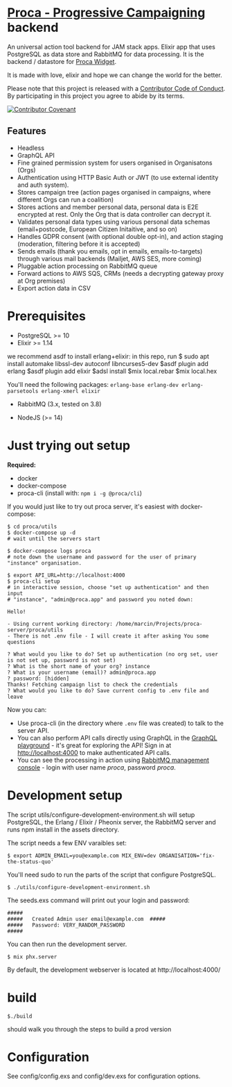 # [Proca - Progressive Campaigning](https://proca.app) backend

An universal action tool backend for JAM stack apps.
Elixir app that uses PostgreSQL as data store and RabbitMQ
for data processing. It is the backend / datastore for [Proca Widget](https://github.com/FixTheStatusQuo/proca).

It is made with love, elixir and hope we can change the world for the better.

Please note that this project is released with a [Contributor Code of Conduct](code_of_conduct.md). By participating in this project you agree to abide by its terms.

[![Contributor Covenant](https://img.shields.io/badge/Contributor%20Covenant-v2.0%20adopted-ff69b4.svg)](code_of_conduct.md)

## Features

- Headless 
- GraphQL API 
- Fine grained permission system for users organised in Organisatons (Orgs)
- Authentication using HTTP Basic Auth or JWT (to use external identity and auth system).
- Stores campaign tree (action pages organised in campaigns, where different Orgs can run a coalition)
- Stores actions and member personal data, personal data is E2E encrypted at rest. Only the Org that is data controller can decrypt it.
- Validates personal data types using various personal data schemas (email+postcode, European Citizen Initaitive, and so on)
- Handles GDPR consent (with optional double opt-in), and action staging (moderation, filtering before it is accepted)
- Sends emails (thank you emails, opt in emails, emails-to-targets) through various mail backends (Mailjet, AWS SES, more coming)
- Pluggable action processing on RabbitMQ queue 
- Forward actions to AWS SQS, CRMs (needs a decrypting gateway proxy at Org premises)
- Export action data in CSV


# Prerequisites

- PostgreSQL >= 10
- Elixir >= 1.14

we recommend asdf to install erlang+elixir:
in this repo, run 
    $ sudo apt install automake libssl-dev autoconf libncurses5-dev
    $asdf plugin add erlang
    $asdf plugin add elixir
    $adsl install
    $mix local.rebar 
    $mix local.hex

  You'll need the following packages:
    `erlang-base erlang-dev erlang-parsetools erlang-xmerl elixir`

- RabbitMQ (3.x, tested on 3.8)

- NodeJS (>= 14)

# Just trying out setup 

**Required:**

- docker
- docker-compose 
- proca-cli (install with: `npm i -g @proca/cli`)

If you would just like to try out proca server, it's easiest with docker-compose:

```
$ cd proca/utils
$ docker-compose up -d 
# wait until the servers start 

$ docker-compose logs proca 
# note down the username and password for the user of primary "instance" organisation. 

$ export API_URL=http://localhost:4000
$ proca-cli setup 
# in interactive session, choose "set up authentication" and then input
# "instance", "admin@proca.app" and password you noted down:

Hello!

- Using current working directory: /home/marcin/Projects/proca-server/proca/utils
- There is not .env file - I will create it after asking You some questions

? What would you like to do? Set up authentication (no org set, user is not set up, password is not set)
? What is the short name of your org? instance
? What is your username (email)? admin@proca.app
? password: [hidden]
Thanks! Fetching campaign list to check the credentials
? What would you like to do? Save current config to .env file and leave
```

Now you can:

- Use proca-cli (in the directory where `.env` file was created) to talk to the server API. 
- You can also perform API calls directly using GraphQL in the [GraphQL playground](http://localhost:4000/graphiql) - it's great for exploring the API! Sign in at [http://localhost:4000](http://localhost:4000) to make authenticated API calls. 
- You can see the processing in action using [RabbitMQ management console](http://localhost:15672/) - login with user name _proca_, password _proca_.


# Development setup

The script utils/configure-development-environment.sh will setup PostgreSQL, the Erlang / Elixir / Pheonix server, the RabbitMQ server and runs npm install in the assets directory.

The script needs a few ENV varaibles set:

`$ export ADMIN_EMAIL=you@example.com MIX_ENV=dev ORGANISATION='fix-the-status-quo'`

You'll need sudo to run the parts of the script that configure PostgreSQL.

`$ ./utils/configure-development-environment.sh`

The seeds.exs command will print out your login and password:

    #####
    #####   Created Admin user email@example.com  #####
    #####   Password: VERY_RANDOM_PASSWORD
    #####

You can then run the development server.

`$ mix phx.server`

By default, the development webserver is located at http://localhost:4000/

# build

    $./build

should walk you through the steps to build a prod version

# Configuration

See config/config.exs and config/dev.exs for configuration options.
